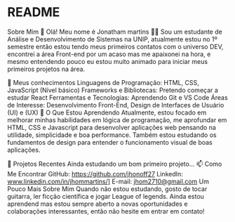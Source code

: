 # README
Sobre Mim
👋 Olá! Meu nome é Jonatham martins
👨‍💻 Sou um estudante de Análise e Desenvolvimento de Sistemas na UNIP, atualmente estou no 1º semestre então estou tendo meus primeiros contatos com o universo DEV, encontrei a área Front-end por um acaso mas me apaixonei na hora, e mesmo entendendo pouco eu estou muito animado para iniciar meus primeiros projetos na área.

🚀 Meus conhecimentos
Linguagens de Programação: HTML, CSS, JavaScript (Nível básico)
Frameworks e Bibliotecas: Pretendo começar a estudar React
Ferramentas e Tecnologias: Aprendendo Git e VS Code
Áreas de Interesse: Desenvolvimento Front-End, Design de Interfaces de Usuário (UI) e (UX)
🌱 O Que Estou Aprendendo
Atualmente, estou focado em melhorar minhas habilidades em lógica de programação, me aprofundar em HTML, CSS e Javascript para desenvolver aplicações web pensando na utilidade, simplicidade e boa performance. Também estou estudando os fundamentos de design para entender o funcionamento visual de boas aplicações.

🔭 Projetos Recentes
Ainda estudando um bom primeiro projeto...
📫 Como Me Encontrar
GitHub: https://github.com/jhonoff27
LinkedIn: www.linkedin.com/in/jhommartins/]
E-mail: jhom2710@gmail.com
Um Pouco Mais Sobre Mim
Quando não estou estudando, gosto de tocar guitarra, ler ficção científica e jogar League of legends. Ainda estou aprendend mas estou sempre aberto a novas oportunidades e colaborações interessantes, então não hesite em entrar em contato!

